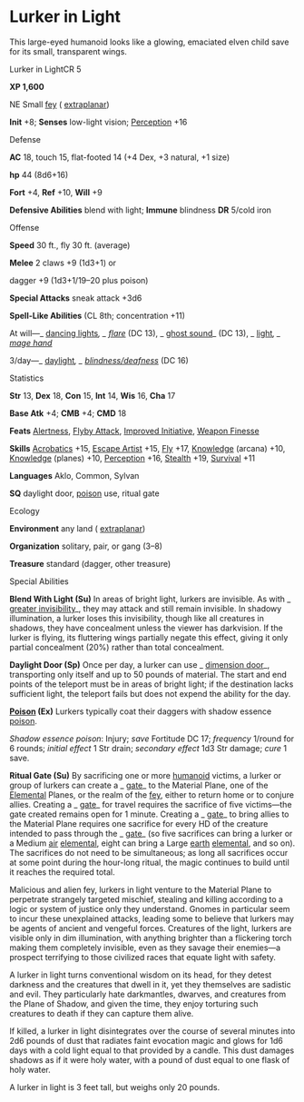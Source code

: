# Lurker in Light

This large-eyed humanoid looks like a glowing, emaciated elven child save for its small, transparent wings.

Lurker in LightCR 5

**XP 1,600**

NE Small [fey](monsters/creatureTypes#_fey) ( [extraplanar](monsters/creatureTypes#_extraplanar-subtype))

**Init** +8; **Senses** low-light vision; [Perception](additionalMonsters/../skills/perception#_perception) +16

Defense

**AC** 18, touch 15, flat-footed 14 (+4 Dex, +3 natural, +1 size)

**hp** 44 (8d6+16)

**Fort** +4, **Ref** +10, **Will** +9

**Defensive Abilities** blend with light; **Immune** blindness **DR** 5/cold iron

Offense

**Speed** 30 ft., fly 30 ft. (average)

**Melee** 2 claws +9 (1d3+1) or

dagger +9 (1d3+1/19–20 plus poison)

**Special Attacks** sneak attack +3d6

**Spell-Like Abilities** (CL 8th; concentration +11)

At will—_ [dancing lights](additionalMonsters/../spells/dancingLights#_dancing-lights)_, _ [flare](additionalMonsters/../spells/flare#_flare)_ (DC 13), _ [ghost sound](additionalMonsters/../spells/ghostSound#_ghost-sound)_ (DC 13), _ [light](additionalMonsters/../spells/light#_light)_, _ [mage hand](additionalMonsters/../spells/mageHand#_mage-hand)_

3/day—_ [daylight](additionalMonsters/../spells/daylight#_daylight)_, _ [blindness/deafness](additionalMonsters/../spells/blindnessDeafness#_blindness-deafness)_ (DC 16)

Statistics

**Str** 13, **Dex** 18, **Con** 15, **Int** 14, **Wis** 16, **Cha** 17

**Base Atk** +4; **CMB** +4; **CMD** 18

**Feats** [Alertness](additionalMonsters/../feats#_alertness), [Flyby Attack](additionalMonsters/../monsters/monsterFeats#_flyby-attack), [Improved Initiative](additionalMonsters/../feats#_improved-initiative), [Weapon Finesse](additionalMonsters/../feats#_weapon-finesse)

**Skills** [Acrobatics](additionalMonsters/../skills/acrobatics#_acrobatics) +15, [Escape Artist](additionalMonsters/../skills/escapeArtist#_escape-artist) +15, [Fly](additionalMonsters/../skills/fly#_fly) +17, [Knowledge](additionalMonsters/../skills/knowledge#_knowledge) (arcana) +10, [Knowledge](additionalMonsters/../skills/knowledge#_knowledge) (planes) +10, [Perception](additionalMonsters/../skills/perception#_perception) +16, [Stealth](additionalMonsters/../skills/stealth#_stealth) +19, [Survival](additionalMonsters/../skills/survival#_survival) +11

**Languages** Aklo, Common, Sylvan

**SQ** daylight door, [poison](monsters/universalMonsterRules#_poison-(ex-or-su)) use, ritual gate

Ecology

**Environment** any land ( [extraplanar](monsters/creatureTypes#_extraplanar-subtype))

**Organization** solitary, pair, or gang (3–8)

**Treasure** standard (dagger, other treasure)

Special Abilities

**Blend With Light (Su)** In areas of bright light, lurkers are invisible. As with _ [greater invisibility](additionalMonsters/../spells/invisibility#_invisibility-greater)_, they may attack and still remain invisible. In shadowy illumination, a lurker loses this invisibility, though like all creatures in shadows, they have concealment unless the viewer has darkvision. If the lurker is flying, its fluttering wings partially negate this effect, giving it only partial concealment (20%) rather than total concealment.

**Daylight Door (Sp)** Once per day, a lurker can use _ [dimension door](additionalMonsters/../spells/dimensionDoor#_dimension-door)_, transporting only itself and up to 50 pounds of material. The start and end points of the teleport must be in areas of bright light; if the destination lacks sufficient light, the teleport fails but does not expend the ability for the day.

**[Poison](monsters/universalMonsterRules#_poison-(ex-or-su)) (Ex)** Lurkers typically coat their daggers with shadow essence [poison](monsters/universalMonsterRules#_poison-(ex-or-su)).

_Shadow essence poison_: Injury; _save_ Fortitude DC 17; _frequency_ 1/round for 6 rounds; _initial effect_ 1 Str drain; _secondary effect_ 1d3 Str damage; _cure_ 1 save.

**Ritual Gate (Su)** By sacrificing one or more [humanoid](monsters/creatureTypes#_humanoid) victims, a lurker or group of lurkers can create a _ [gate](additionalMonsters/../spells/gate#_gate)_ to the Material Plane, one of the [Elemental](monsters/creatureTypes#_elemental-subtype) Planes, or the realm of the [fey](monsters/creatureTypes#_fey), either to return home or to conjure allies. Creating a _ [gate](additionalMonsters/../spells/gate#_gate)_ for travel requires the sacrifice of five victims—the gate created remains open for 1 minute. Creating a _ [gate](additionalMonsters/../spells/gate#_gate)_ to bring allies to the Material Plane requires one sacrifice for every HD of the creature intended to pass through the _ [gate](additionalMonsters/../spells/gate#_gate)_ (so five sacrifices can bring a lurker or a Medium [air](monsters/creatureTypes#_air-subtype) [elemental](monsters/creatureTypes#_elemental-subtype), eight can bring a Large [earth](monsters/creatureTypes#_earth-subtype) [elemental](monsters/creatureTypes#_elemental-subtype), and so on). The sacrifices do not need to be simultaneous; as long all sacrifices occur at some point during the hour-long ritual, the magic continues to build until it reaches the required total.

Malicious and alien fey, lurkers in light venture to the Material Plane to perpetrate strangely targeted mischief, stealing and killing according to a logic or system of justice only they understand. Gnomes in particular seem to incur these unexplained attacks, leading some to believe that lurkers may be agents of ancient and vengeful forces. Creatures of the light, lurkers are visible only in dim illumination, with anything brighter than a flickering torch making them completely invisible, even as they savage their enemies—a prospect terrifying to those civilized races that equate light with safety.

A lurker in light turns conventional wisdom on its head, for they detest darkness and the creatures that dwell in it, yet they themselves are sadistic and evil. They particularly hate darkmantles, dwarves, and creatures from the Plane of Shadow, and given the time, they enjoy torturing such creatures to death if they can capture them alive.

If killed, a lurker in light disintegrates over the course of several minutes into 2d6 pounds of dust that radiates faint evocation magic and glows for 1d6 days with a cold light equal to that provided by a candle. This dust damages shadows as if it were holy water, with a pound of dust equal to one flask of holy water.

A lurker in light is 3 feet tall, but weighs only 20 pounds.

